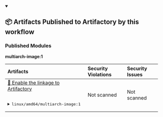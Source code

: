 


<details open>

<summary> <h2> 📦 Artifacts Published to Artifactory by this workflow </h2></summary><p></p>



<h3>Published Modules</h3>



**multiarch-image:1**



| Artifacts | Security Violations | Security Issues |
| :------------ | :--------------------- | :------------------ |
| <a href="https://myplatform.com/">🐸 Enable the linkage to Artifactory</a><br><br><pre><details><summary>linux/amd64/multiarch-image:1</summary><br>📦 docker-local<br>└── 📁 multiarch-image<br>    ├── 📁 sha256:552c<br>    │   └── 📄 sha256<br>    └── 📄 sha256<br><br></details></pre> | Not scanned | Not scanned |


</details>


